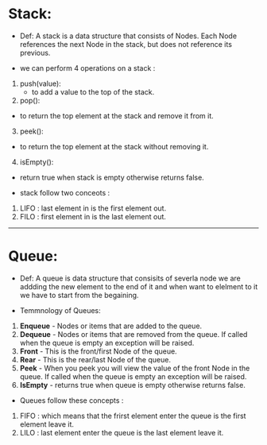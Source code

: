 # Stack:
 * Def: A stack is a data structure that consists of Nodes. Each Node references the next Node in the stack, but does not reference its previous.

* we can perform 4 operations on a stack :
1. push(value): 
   - to add a value to the top of the stack.
2. pop(): 
  - to return the top element at the stack and remove it from it.
3. peek(): 
  - to return the top element at the stack without removing it.
4. isEmpty():
  - return true when stack is empty otherwise returns false.

* stack follow two conceots : 
1. LIFO : last element in is the first element out.
2. FILO : first element in is the last element out.

<hr/>


# Queue:
* Def: A queue is data structure that consisits of severla node we are addding the new element to the end of it and when want to elelment to it we have to start from the begaining.

* Temmnology of Queues: 
1. **Enqueue** - Nodes or items that are added to the queue.
2. **Dequeue** - Nodes or items that are removed from the queue. If called when the queue is empty an exception will be raised.
3. **Front** - This is the front/first Node of the queue.
4. **Rear** - This is the rear/last Node of the queue.
5. **Peek** - When you peek you will view the value of the front Node in the queue. If called when the queue is empty an exception will be raised.
6. **IsEmpty** - returns true when queue is empty otherwise returns false.

* Queues follow these concepts :
1. FIFO : which means that the frirst element enter the queue is the first element leave it.
2. LILO : last element enter the queue is the last element leave it.
